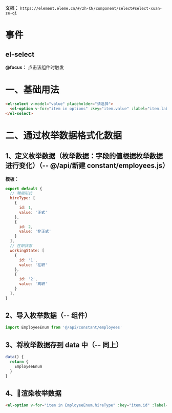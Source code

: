 **文档：** `https://element.eleme.cn/#/zh-CN/component/select#select-xuan-ze-qi`

# 事件
  ## el-select
  **@focus：** 点击该组件时触发

# 一、基础用法
  ```html
  <el-select v-model="value" placeholder="请选择">
    <el-option v-for="item in options" :key="item.value" :label="item.label" :value="item.value"></el-option>
  </el-select>
  ```

# 二、通过枚举数据格式化数据
  ## 1、定义枚举数据（枚举数据：字段的值根据枚举数据进行变化）（-- @/api/新建 constant/employees.js）
  **模板：**
  ```js
  export default {
    // 聘用形式
    hireType: [
      {
        id: 1,
        value: '正式'
      },
      {
        id: 2,
        value: '非正式'
      }
    ],
    // 在职状态
    workingState: [
      {
        id: '1',
        value: '在职'
      },
      {
        id: '2',
        value: '离职'
      }
    ],
  }
  ```

  ## 2、导入枚举数据（-- 组件）
  ```js
  import EmployeeEnum from '@/api/constant/employees'
  ```

  ## 3、将枚举数据存到 data 中（-- 同上）
  ```js
  data() {
    return {
      EmployeeEnum
    }
  }
  ```

  ## 4、渲染枚举数据
  ```html
  <el-option v-for="item in EmployeeEnum.hireType" :key="item.id" :label="item.value" :value="item.id"></el-option>
  ```